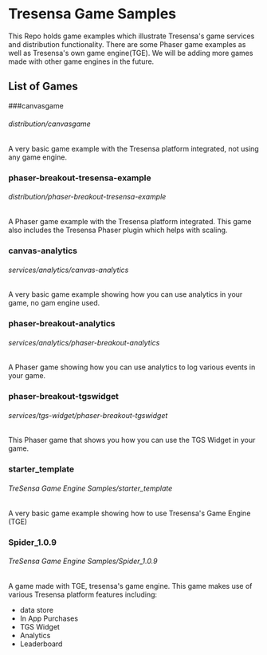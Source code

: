 # Tresensa Game Samples

This Repo holds game examples which illustrate Tresensa's game services and distribution functionality. There are some Phaser game examples as well as Tresensa's own game engine(TGE). We will be adding more games made with other game engines in the future. 

## List of Games

###canvasgame
###### distribution/canvasgame
A very basic game example with the Tresensa platform integrated, not using any game engine.

### phaser-breakout-tresensa-example
###### distribution/phaser-breakout-tresensa-example
A Phaser game example with the Tresensa platform integrated. This game also includes the Tresensa Phaser plugin which helps with scaling.

### canvas-analytics
###### services/analytics/canvas-analytics
A very basic game example showing how you can use analytics in your game, no gam engine used.

### phaser-breakout-analytics
###### services/analytics/phaser-breakout-analytics
A Phaser game showing how you can use analytics to log various events in your game. 

### phaser-breakout-tgswidget
###### services/tgs-widget/phaser-breakout-tgswidget
This Phaser game that shows you how you can use the TGS Widget in your game.

### starter_template
###### TreSensa Game Engine Samples/starter_template
A very basic game example showing how to use Tresensa's Game Engine (TGE)

### Spider_1.0.9
###### TreSensa Game Engine Samples/Spider_1.0.9
A game made with TGE, tresensa's game engine. This game makes use of various Tresensa platform features including:
* data store
* In App Purchases
* TGS Widget
* Analytics
* Leaderboard



